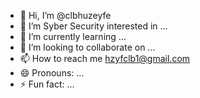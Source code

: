 - 👋 Hi, I’m @clbhuzeyfe
- 👀 I’m Syber Security interested in ...
- 🌱 I’m currently learning ...
- 💞️ I’m looking to collaborate on ...
- 📫 How to reach me hzyfclb1@gmail.com
- 😄 Pronouns: ...
- ⚡ Fun fact: ...

<!---
clbhuzeyfe/clbhuzeyfe is a ✨ special ✨ repository because its `README.md` (this file) appears on your GitHub profile.
You can click the Preview link to take a look at your changes.
--->

